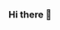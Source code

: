 ### Hi there 👋

<!--
**jafalbinhameed100/jafalbinhameed100** is a ✨ _special_ ✨ repository because its `README.md` (this file) appears on your GitHub profile.

Here are some ideas to get you started:

- 🔭 I’m currently working on 
- 🌱 I’m currently learning Python
- 🤔 I’m looking for help with web development
- 📫 How to reach me: jafalbinhameed100@gmail.com
-->

